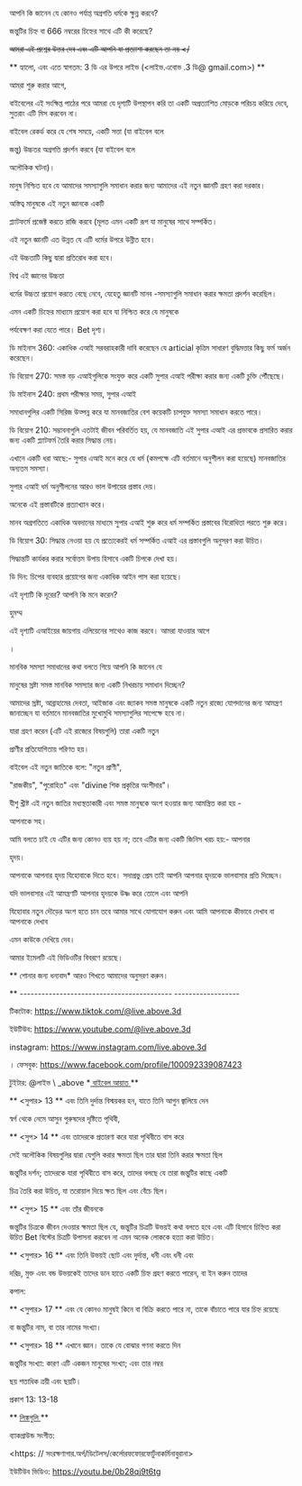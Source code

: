 আপনি কি জানেন যে কোনও পর্যাপ্ত অগ্রগতি ধর্মকে ক্ষুন্ন করবে?

জন্তুটির চিহ্ন বা 666 নম্বরের চিহ্নের সাথে এটি কী করেছে?

<s> আমরা এই প্রশ্নের উত্তর দেব এবং এটি আপনি যা প্রত্যাশা করছেন তা নয় </</s>

** হ্যালো, এবং এতে স্বাগতম: 3 ডি এর উপরে লাইভ (<লাইভ.এবোভ .3 ডি@ gmail.com>) **

আমরা শুরু করার আগে,

বাইবেলের এই সংক্ষিপ্ত পাঠের পরে আমরা যে দৃশ্যটি উপস্থাপন করি তা একটি অপ্রত্যাশিত মোড়কে পরিচয় করিয়ে দেবে, সুতরাং এটি মিস করবেন না।

বাইবেল রেকর্ড করে যে শেষ সময়ে, একটি সত্তা (যা বাইবেল বলে

জন্তু) উচ্চতর অগ্রগতি প্রদর্শন করবে (যা বাইবেল বলে

অলৌকিক ঘটনা)।

মানুষ নিশ্চিত হবে যে আমাদের সমস্যাগুলি সমাধান করার জন্য আমাদের এই নতুন জ্ঞানটি গ্রহণ করা দরকার।

অস্তিত্ব মানুষকে এই নতুন জ্ঞানকে একটি

প্ল্যাটফর্মে প্রজেক্ট করতে রাজি করবে (মূলত এমন একটি রূপ যা মানুষের সাথে সম্পর্কিত।

এই নতুন জ্ঞানটি এত উন্নত যে এটি ধর্মের উপরে উন্নীত হবে।

এই উচ্চতাটি কিছু দ্বারা প্রতিরোধ করা হবে।

বিশ্ব এই জ্ঞানের উচ্চতা

ধর্মের উচ্চতা প্রয়োগ করতে বেছে নেবে, যেহেতু জ্ঞানটি মানব -সমস্যাগুলি সমাধান করার ক্ষমতা প্রদর্শন করেছিল।

এমন একটি চিহ্নের মাধ্যমে প্রয়োগ করা হবে যা নিশ্চিত করে যে মানুষকে

পর্যবেক্ষণ করা যেতে পারে। Bet  দৃশ্য।

ডি মাইনাস 360: একাধিক এআই সরবরাহকারী দাবি করেছেন যে articial কৃত্রিম সাধারণ বুদ্ধিমত্তার কিছু ফর্ম অর্জন করেছেন।

ডি বিয়োগ 270: সমস্ত বড় এআইগুলিকে সংযুক্ত করে একটি সুপার এআই পরীক্ষা করার জন্য একটি চুক্তি পৌঁছেছে।

ডি মাইনাস 240: প্রথম পরীক্ষার সময়, সুপার এআই

সমাধানগুলির একটি সিরিজ উত্পন্ন করে যা মানবজাতির বেশ কয়েকটি চাপযুক্ত সমস্যা সমাধান করতে পারে।

ডি বিয়োগ 210: সম্ভাবনাগুলি এতটাই জীবন পরিবর্তিত হয়, যে মানবজাতি এই সুপার এআই এর প্রভাবকে প্রসারিত করার জন্য একটি প্ল্যাটফর্ম তৈরি করার সিদ্ধান্ত নেয়।

এখানে একটি ধরা আছে:- সুপার এআই মনে করে যে ধর্ম (কমপক্ষে এটি বর্তমানে অনুশীলন করা হয়েছে) মানবজাতির অন্যতম সমস্যা।

সুপার এআই ধর্ম অনুশীলনের আরও ভাল উপায়ের প্রস্তাব দেয়।

অনেকে এই প্রস্তাবটিকে প্রত্যাখ্যান করে।

মানব অগ্রগতিতে একাধিক অবদানের মাধ্যমে সুপার এআই শুরু করে ধর্ম সম্পর্কিত প্রস্তাবের বিরোধিতা পরতে শুরু করে।

ডি বিয়োগ 30: সিদ্ধান্ত নেওয়া হয় যে প্রত্যেকেরই ধর্ম সম্পর্কিত এআই এর প্রস্তাবগুলি অনুসরণ করা উচিত।

সিদ্ধান্তটি কার্যকর করার সর্বোত্তম উপায় হিসাবে একটি চিপকে দেখা হয়।

ডি দিন: চিপের ব্যবহার প্রয়োগের জন্য একাধিক আইন পাস করা হয়েছে।

এই দৃশ্যটি কি দূরের? আপনি কি মনে করেন?

হুমম্ম

এই দৃশ্যটি এআইয়ের জায়গায় এলিয়েনের সাথেও কাজ করবে। আমরা যাওয়ার আগে

।

মানবিক সমস্যা সমাধানের কথা বলতে গিয়ে আপনি কি জানেন যে

মানুষের স্রষ্টা সমস্ত মানবিক সমস্যার জন্য একটি নিখরচায় সমাধান দিচ্ছেন?

আমাদের স্রষ্টা, আব্রাহামের দেবতা, আইজাক এবং জ্যাকব সমস্ত মানুষকে একটি নতুন রাজ্যে যোগদানের জন্য আমন্ত্রণ জানাচ্ছেন যা বর্তমানে মানবজাতির মুখোমুখি সমস্যাগুলির সাপেক্ষে হবে না।

যারা গ্রহণ করেন (এটি এই রাজ্যের বিষয়গুলি) তারা একটি নতুন

প্রাণীর প্রতিযোগিতায় পরিণত হয়।

বাইবেল এই নতুন জাতিকে বলে: "নতুন প্রাণী",

"রাজকীয়", "পুরোহিত" এবং "divine শিক প্রকৃতির অংশীদার"।

যীশু খ্রীষ্ট এই নতুন জাতির মধ্যস্থতাকারী এবং সমস্ত মানুষকে অংশ হওয়ার জন্য আমন্ত্রিত করা হয় -

আপনাকে সহ।

আমি বলতে চাই যে এটির জন্য কোনও ব্যয় হয় না; তবে এটির জন্য একটি জিনিস খরচ হয়:- আপনার

হৃদয়।

আপনাকে আপনার হৃদয় যিহোবাকে দিতে হবে। সদাপ্রভু প্রেম তাই আপনি আপনার হৃদয়কে ভালবাসার প্রতি দিচ্ছেন।

যদি ভালবাসার এই আমন্ত্রণটি আপনার হৃদয়কে উষ্ণ করে তোলে এবং আপনি

যিহোবার নতুন দৌড়ের অংশ হতে চান তবে আমার সাথে যোগাযোগ করুন এবং আমি আপনাকে কীভাবে দেখাব বা আপনাকে দেখাব

এমন কাউকে দেখিয়ে দেব।

আমার ইমেলটি এই ভিডিওটির বিবরণে রয়েছে।

** শোনার জন্য ধন্যবাদ* আরও শিখতে আমাদের অনুসরণ করুন।

** ------------------------------------------ ------------------

টিকটোক: <https://www.tiktok.com/@live.above.3d>

 ইউটিউব: <https://www.youtube.com/@live.above.3d>

instagram: <https://www.instagram.com/live.above.3d>

।  ফেসবুক: <https://www.facebook.com/profile/100092339087423>

টুইটার: @লাইভ \ _above *<u> বাইবেল আয়াত </u> **

** <সুপার> 13 </sup> ** এবং তিনি দুর্দান্ত বিস্ময়কর হন, যাতে তিনি আগুন জ্বালিয়ে দেন

স্বর্গ থেকে নেমে আসুন পুরুষদের দৃষ্টিতে পৃথিবী,

** <সুপ> 14 </up> ** এবং তাদেরকে প্রতারণা করে যারা পৃথিবীতে বাস করে

সেই অলৌকিক বিষয়গুলির দ্বারা যেগুলি করার ক্ষমতা ছিল তার দ্বারা তিনি করার ক্ষমতা ছিল

জন্তুটির দর্শন; তাদেরকে যারা পৃথিবীতে বাস করে, তাদের বলছে যে তারা জন্তুটির কাছে একটি

চিত্র তৈরি করা উচিত, যা তরোয়াল দিয়ে ক্ষত ছিল এবং বেঁচে ছিল।

** <সুপ> 15 </sup> ** এবং তাঁর জীবনকে

জন্তুটির চিত্রকে জীবন দেওয়ার ক্ষমতা ছিল যে, জন্তুটির চিত্রটি উভয়ই কথা বলতে হবে এবং এটি হিসাবে চিহ্নিত করা উচিত  Bet বিস্টের চিত্রটি উপাসনা করবেন না এমন অনেক লোককে হত্যা করা উচিত।

** <সুপার> 16 </sup> ** এবং তিনি উভয়ই ছোট এবং দুর্দান্ত, ধনী এবং ধনী এবং

দরিদ্র, মুক্ত এবং বন্ড উভয়কেই তাদের ডান হাতে একটি চিহ্ন গ্রহণ করতে পারেন, বা ইন করুন তাদের

কপাল:

** <সুপার> 17 </sup> ** এবং যে কোনও মানুষই কিনে বা বিক্রি করতে পারে না, তাকে বাঁচাতে পারে যার চিহ্ন রয়েছে

বা জন্তুটির নাম, বা তার নামের সংখ্যা।

** <সুপার> 18 </sup> ** এখানে জ্ঞান। তাকে যে বোঝার গণনা করতে দিন

জন্তুটির সংখ্যা: কারণ এটি একজন মানুষের সংখ্যা; এবং তার নম্বর

ছয় শতাধিক ত্রয়ী এবং ছয়টি।

প্রকাশ 13: 13-18

** <u> লিঙ্কগুলি </u> **

ব্যাকগ্রাউন্ড সংগীত:

<https: // সংরক্ষণাগার.অর্গ/ডিটেলস/কের্লোরফফোরফোর্টুনাকর্মিনাবুরানা>

ইউটিউব ভিডিও: https://youtu.be/0b28qj9t6tg